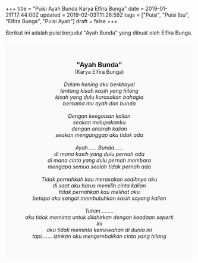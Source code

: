 +++
title = "Puisi Ayah Bunda Karya Elfira Bunga"
date = 2019-01-21T17:44:00Z
updated = 2019-02-03T11:26:59Z
tags = ["Puisi", "Puisi Ibu", "Elfira Bunga", "Puisi Ayah"]
draft = false
+++

<div dir="ltr" style="text-align: left;" trbidi="on"><div dir="ltr" style="text-align: left;" trbidi="on"><div style="text-align: justify;">Berikut ini adalah puisi berjudul "Ayah Bunda" yang dibuat oleh Elfira Bunga.</div><br /><div style="background: #FAFAFA; font-size: 14px; height: auto; margin: 0 auto; padding: 50px; text-align: center; width: auto;"><span style="font-size: 18px;"><b>"Ayah Bunda"</b></span><br />(Karya Elfira Bunga)<br /><br /><i>Dalam hening aku berkhayal<br />tentang kisah kasih yang hilang<br />kisah yang dulu kurasakan bahagia<br />bersama mu ayah dan bunda<br /><br />Dengan keegoisan kalian<br />seakan melupakanku<br />dengan amarah kalian<br />seakan menganggap aku tidak ada<br /><br />Ayah...... Bunda......<br />di mana kasih yang dulu pernah ada<br />di mana cinta yang dulu pernah membara<br />mengapa semua seolah tidak pernah ada<br /><br />Tidak pernahkah kau merasakan sedihnya aku<br />di saat aku harus memilih cinta kalian<br />tidak pernahkah kau melihat aku<br />betapa aku sangat membutuhkan kasih sayang kalian<br /><br />Tuhan.........<br />aku tidak meminta untuk dilahirkan dengan keadaan seperti ini<br />aku tidak meminta kemewahan di dunia ini<br />tapi....... izinkan aku mengembalikan cinta yang hilang</i><b> </b></div></div></div>
